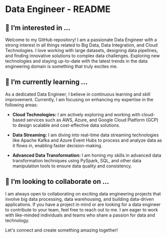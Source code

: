 # Data Engineer - README

## 👀 I’m interested in ...

Welcome to my GitHub repository! I am a passionate Data Engineer with a strong interest in all things related to Big Data, Data Integration, and Cloud Technologies. I love working with large datasets, designing data pipelines, and finding innovative solutions to complex data challenges. Exploring new technologies and staying up-to-date with the latest trends in the data engineering domain is something that truly excites me.

## 🌱 I’m currently learning ...

As a dedicated Data Engineer, I believe in continuous learning and skill improvement. Currently, I am focusing on enhancing my expertise in the following areas:

- **Cloud Technologies:** I am actively exploring and working with cloud-based services such as AWS, Azure, and Google Cloud Platform (GCP) to design scalable and cost-effective data solutions.

- **Data Streaming:** I am diving into real-time data streaming technologies like Apache Kafka and Azure Event Hubs to process and analyze data as it flows in, enabling faster decision-making.

- **Advanced Data Transformation:** I am honing my skills in advanced data transformation techniques using PySpark, SQL, and other data manipulation tools to ensure data quality and consistency.

## 💞️ I’m looking to collaborate on ...

I am always open to collaborating on exciting data engineering projects that involve big data processing, data warehousing, and building data-driven applications. If you have a project in mind or are looking for a data engineer to contribute to your team, feel free to reach out to me. I am eager to work with like-minded individuals and teams who share a passion for data and technology.

Let's connect and create something amazing together!
